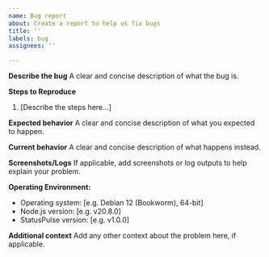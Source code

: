 ```yaml
---
name: Bug report
about: Create a report to help us fix bugs
title: ''
labels: bug
assignees: ''

---
```


**Describe the bug**
A clear and concise description of what the bug is.

**Steps to Reproduce**
1. [Describe the steps here...]

**Expected behavior**
A clear and concise description of what you expected to happen.

**Current behavior**
A clear and concise description of what happens instead.

**Screenshots/Logs**
If applicable, add screenshots or log outputs to help explain your problem.

**Operating Environment:**
 - Operating system: [e.g. Debian 12 (Bookworm), 64-bit]
 - Node.js version: [e.g. v20.8.0]
 - StatusPulse version: [e.g. v1.0.0]

**Additional context**
Add any other context about the problem here, if applicable.
